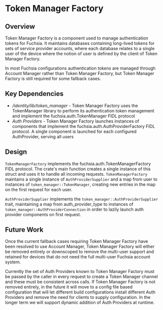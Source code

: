 # Token Manager Factory

## Overview

Token Manager Factory is a component used to manage authentication tokens for
Fuchsia. It maintains databases containing long-lived tokens for sets of service
provider accounts, where each database relates to a single user of the device
where the notion of user is defined by the client of Token Manager Factory.

In most Fuchsia configurations authentication tokens are managed through Account
Manager rather than Token Manager Factory, but Token Manager Factory is still
required for some fallback cases.


## Key Dependencies

* */identity/lib/token_manager* - Token Manager Factory uses the TokenManager
  library to perform its authentication token management and implement the
  fuchsia.auth.TokenManager FIDL protocol
* *Auth Providers* - Token Manager Factory launches instances of components that
  implement the fuchsia.auth.AuthProviderFactory FIDL protocol. A single
  component is launched for each configured AuthProvider, serving all users


## Design

`TokenManagerFactory` implements the fuchsia.auth.TokenManagerFactory FIDL
protocol. The crate's main function creates a single instance of this struct
and uses it to handle all incoming requests.  `TokenManagerFactory` maintains a
single instance of `AuthProviderSupplier` and a map from user to instances of
`token_manager::TokenManager`, creating new entries in the map on the first
request for each user.

`AuthProviderSupplier` implements the `token_manager::AuthProviderSupplier`
trait, maintaining a map from auth_provider_type to instances of
`token_manager::AuthProviderConnection` in order to lazily launch auth provider
components on first request.


## Future Work

Once the current fallback cases requiring Token Manager Factory have been
resolved to use Account Manager, Token Manager Factory will either be removed
entirely or downscoped to remove the multi-user support and retained for devices
that do not need the full multi-user Fuchsia account system.

Currently the set of Auth Providers known to Token Manager Factory must be
passed by the caller in every request to create a Token Manager channel and
these must be consistent across calls. If Token Manager Factory is not removed
entirely, in the future it will move to a config file based configuration that
will let different build configurations install different Auth Providers and
remove the need for clients to supply configuration. In the longer term we will
support dynamic addition of Auth Providers at runtime.
